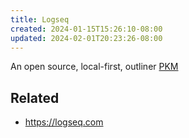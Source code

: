 ```yaml
---
title: Logseq
created: 2024-01-15T15:26:10-08:00
updated: 2024-02-01T20:23:26-08:00
---
```


An open source, local-first, outliner [PKM](PKM.md)

## Related

* https://logseq.com
